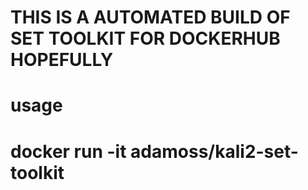# THIS IS A AUTOMATED BUILD OF SET TOOLKIT FOR DOCKERHUB HOPEFULLY #
# usage 
# docker run -it adamoss/kali2-set-toolkit
